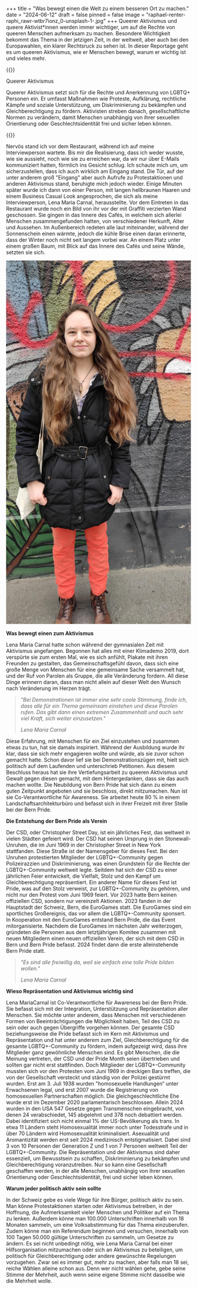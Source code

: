 +++
title = "Was bewegt einen die Welt zu einem besseren Ort zu machen."
date = "2024-06-12"
draft = false
pinned = false
image = "raphael-renter-raphi_rawr-wtbr7ionz_0-unsplash-1-.jpg"
+++
Queerer Aktivismus und queere Aktivist*innen werden immer wichtiger, um auf die Rechte von queeren Menschen aufmerksam zu machen. Besondere Wichtigkeit bekommt das Thema in der jetzigen Zeit, in der weltweit, aber auch bei den Europawahlen, ein klarer Rechtsruck zu sehen ist. In dieser Reportage geht es um queeren Aktivismus, wie er Menschen bewegt, warum er wichtig ist und vieles mehr.

{{<box>}}

Queerer Aktivismus

Queerer Aktivismus setzt sich für die Rechte und Anerkennung von LGBTQ+ Personen ein. Er umfasst Maßnahmen wie Proteste, Aufklärung, rechtliche Kämpfe und soziale Unterstützung, um Diskriminierung zu bekämpfen und Gleichberechtigung zu fördern. Aktivisten streben danach, gesellschaftliche Normen zu verändern, damit Menschen unabhängig von ihrer sexuellen Orientierung oder Geschlechtsidentität frei und sicher leben können.

{{</box>}}

Nervös stand ich vor dem Restaurant, während ich auf meine Interviewperson wartete. Bis mir die Realisierung, dass ich weder wusste, wie sie aussieht, noch wie sie zu erreichen war, da wir nur über E-Mails kommuniziert hatten, förmlich ins Gesicht schlug. Ich schaute mich um, um sicherzustellen, dass ich auch wirklich am Eingang stand. Die Tür, auf der unter anderem groß "Eingang" aber auch Aufrufe zu Protestaktionen und anderen Aktivismus stand, beruhigte mich jedoch wieder. Einige Minuten später wurde ich dann von einer Person, mit langen hellbraunen Haaren und einem Business Casual Look angesprochen, die sich als meine Interviewperson, Lena Maria Carnal, herausstellte. Vor dem Eintreten in das Restaurant wurde noch ein Bild von ihr vor der mit Graffiti verzierten Wand geschossen. Sie gingen in das Innere des Cafés, in welchem sich allerlei Menschen zusammengefunden hatten, von verschiedener Herkunft, Alter und Aussehen. Im Außenbereich redeten alle laut miteinander, während der Sonnenschein einen wärmte, jedoch die kühle Brise einen daran erinnerte, dass der Winter noch nicht seit langem vorbei war. An einem Platz unter einem großen Baum, mit Blick auf das Innere des Cafés und seine Wände, setzten sie sich.

![](microsoftteams-image-41-.png "Lena Maria Carnal von Alex Rudovich")

**Was bewegt einen zum Aktivismus**

Lena Maria Carnal hatte schon während der gymnasialen Zeit mit Aktivismus angefangen. Begonnen hat alles mit einer Klimademo 2019, dort verspürte sie zum ersten Mal, wie es sich anfühlt, Plakate mit ihren Freunden zu gestalten, das Gemeinschaftsgefühl davon, dass sich eine große Menge von Menschen für eine gemeinsame Sache versammelt hat, und der Ruf von Parolen als Gruppe, die alle Veränderung fordern. All diese Dinge erinnern daran, dass man nicht allein auf dieser Welt den Wunsch nach Veränderung im Herzen trägt.

> *"Bei Demonstrationen ist immer eine sehr coole Stimmung, finde ich, dass alle für ein Thema gemeinsam einstehen und diese Parolen rufen. Das gibt dann einen extremen Zusammenhalt und auch sehr viel Kraft, sich weiter einzusetzen."*
>
> *Lena Maria Carnal*

Diese Erfahrung, mit Menschen für ein Ziel einzustehen und zusammen etwas zu tun, hat sie damals inspiriert. Während der Ausbildung wurde ihr klar, dass sie sich mehr engagieren wollte und würde, als sie zuvor schon gemacht hatte. Schon davor lief sie bei Demonstrationszügen mit, hielt sich politisch auf dem Laufenden und unterschrieb Petitionen. Aus diesem Beschluss heraus hat sie ihre Vertiefungsarbeit zu queeren Aktivismus und Gewalt gegen diesen gemacht, mit dem Hintergedanken, dass sie das auch machen wollte. Die Neubildung von Bern Pride hat sich dann zu einem guten Zeitpunkt angeboten und sie beschloss, direkt mitzumachen. Nun ist sie Co-Verantwortliche für Awareness. Sie arbeitet heute 80 % in einem Landschaftsarchitekturbüro und befasst sich in ihrer Freizeit mit ihrer Stelle bei der Bern Pride.



**Die Entstehung der Bern Pride als Verein**

Der CSD, oder Christopher Street Day, ist ein jährliches Fest, das weltweit in vielen Städten gefeiert wird. Der CSD hat seinen Ursprung in den Stonewall-Unruhen, die im Juni 1969 in der Christopher Street in New York stattfanden. Diese Straße ist der Namensgeber für dieses Fest. Bei den Unruhen protestierten Mitglieder der LGBTQ+-Community gegen Polizeirazzien und Diskriminierung, was einen Grundstein für die Rechte der LGBTQ+-Community weltweit legte. Seitdem hat sich der CSD zu einer jährlichen Feier entwickelt, die Vielfalt, Stolz und den Kampf um Gleichberechtigung repräsentiert. Ein anderer Name für dieses Fest ist Pride, was auf den Stolz verweist, zur LGBTQ+-Community zu gehören, und nicht nur den Protest vom Juni 1969 feiert. Vor 2023 hatte Bern keinen offiziellen CSD, sondern nur vereinzelt Aktionen. 2023 fanden in der Hauptstadt der Schweiz, Bern, die EuroGames statt. Die EuroGames sind ein sportliches Großereignis, das vor allem die LGBTQ+-Community sponsert. In Kooperation mit den EuroGames entstand Bern Pride, die das Event mitorganisierte. Nachdem die EuroGames im nächsten Jahr weiterzogen, gründeten die Personen aus dem letztjährigen Komitee zusammen mit neuen Mitgliedern einen neuen offiziellen Verein, der sich mit dem CSD in Bern und Bern Pride befasst. 2024 findet dann die erste alleinstehende Bern Pride statt.

> *"Es sind alle freiwillig da, weil sie einfach eine tolle Pride bilden wollen."*
>
> *Lena Maria Carnal*



**Wieso Repräsentation und Aktivismus wichtig sind**

Lena MariaCarnal ist Co-Verantwortliche für Awareness bei der Bern Pride. Sie befasst sich mit der Integration, Unterstützung und Repräsentation aller Menschen. Sie möchte unter anderem, dass Menschen mit verschiedenen Formen von Beeinträchtigungen die Möglichkeit haben, Teil des CSD zu sein oder auch gegen Übergriffe vorgehen können. Der gesamte CSD beziehungsweise die Pride befasst sich im Kern mit Aktivismus und Repräsentation und hat unter anderem zum Ziel, Gleichberechtigung für die gesamte LGBTQ+-Community zu fördern, indem aufgezeigt wird, dass ihre Mitglieder ganz gewöhnliche Menschen sind. Es gibt Menschen, die die Meinung vertreten, der CSD und der Pride Month seien übertrieben und sollten gar nicht erst stattfinden. Doch Mitglieder der LGBTQ+-Community mussten sich vor den Protesten vom Juni 1969 in dreckigen Bars treffen, die von der Gesellschaft versteckt und ständig von der Polizei gestürmt wurden. Erst am 3. Juli 1938 wurden "homosexuelle Handlungen“ unter Erwachsenen legal, und erst 2007 wurde die Registrierung von homosexuellen Partnerschaften möglich. Die gleichgeschlechtliche Ehe wurde erst im Dezember 2020 parlamentarisch beschlossen. Allein 2024 wurden in den USA 547 Gesetze gegen Transmenschen eingebracht, von denen 24 verabschiedet, 145 abgelehnt und 378 noch debattiert werden. Dabei identifiziert sich nicht einmal 1% der US-Bevölkerung als trans. In etwa 11 Ländern steht Homosexualität immer noch unter Todesstrafe und in über 70 Ländern wird Homosexualität kriminalisiert. Asexualität und Aromantizität werden erst seit 2024 medizinisch entstigmatisiert. Dabei sind 3 von 10 Personen der Generation Z und 1 von 7 Personen weltweit Teil der LGBTQ+-Community. Die Repräsentation und der Aktivismus sind daher essenziell, um Bewusstsein zu schaffen, Diskriminierung zu bekämpfen und Gleichberechtigung voranzutreiben. Nur so kann eine Gesellschaft geschaffen werden, in der alle Menschen, unabhängig von ihrer sexuellen Orientierung oder Geschlechtsidentität, frei und sicher leben können.



**Warum jeder politisch aktiv sein sollte**

In der Schweiz gebe es viele Wege für ihre Bürger, politisch aktiv zu sein. Man könne Protestaktionen starten oder Aktivismus betreiben, in der Hoffnung, die Aufmerksamkeit vieler Menschen und Politiker auf ein Thema zu lenken. Außerdem könne man 100.000 Unterschriften innerhalb von 18 Monaten sammeln, um eine Volksabstimmung für das Thema einzuberufen. Zudem könne man ein Referendum beginnen und versuchen, innerhalb von 100 Tagen 50.000 gültige Unterschriften zu sammeln, um Gesetze zu ändern. Es sei nicht unbedingt nötig, wie Lena Maria Carnal bei einer Hilfsorganisation mitzumachen oder sich an Aktivismus zu beteiligen, um politisch für Gleichberechtigung oder andere gewünschte Regelungen vorzugehen. Zwar sei es immer gut, mehr zu machen, aber falls man 18 sei, reiche Wählen alleine schon aus. Denn wer nicht wählen gehe, gebe seine Stimme der Mehrheit, auch wenn seine eigene Stimme nicht dasselbe wie die Mehrheit wolle.